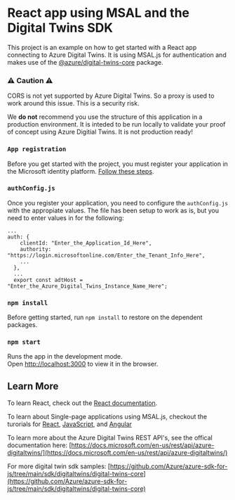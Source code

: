 # React app using MSAL and the Digital Twins SDK

This project is an example on how to get started with a React app connecting to Azure Digital Twins. It is using MSAL.js for authentication and makes use of the [@azure/digital-twins-core](https://github.com/Azure/azure-sdk-for-js/tree/main/sdk/digitaltwins/digital-twins-core) package.

### ⚠ Caution ⚠

CORS is not yet supported by Azure Digital Twins. So a proxy is used to work around this issue. This is a security risk.

We **do not** recommend you use the structure of this application in a production environment. It is inteded to be run locally to validate your proof of concept using Azure Digitial Twins. It is not production ready!

### `App registration`

Before you get started with the project, you must register your application in the Microsoft identity platform. [Follow these steps](https://docs.microsoft.com/en-us/azure/active-directory/develop/scenario-spa-app-registration).

### `authConfig.js`

Once you register your application, you need to configure the ``authConfig.js`` with the appropiate values. The file has been setup to work as is, but you need to enter values in for the following:

```
...
auth: {
    clientId: "Enter_the_Application_Id_Here",
    authority: "https://login.microsoftonline.com/Enter_the_Tenant_Info_Here",
    ...
  },
  ...
  export const adtHost = "Enter_the_Azure_Digital_Twins_Instance_Name_Here";

```
### `npm install`

Before getting started, run ``npm install`` to restore on the dependent packages.

### `npm start`

Runs the app in the development mode.\
Open [http://localhost:3000](http://localhost:3000) to view it in the browser.

## Learn More

To learn React, check out the [React documentation](https://reactjs.org/).

To learn about Single-page applications using MSAL.js, checkout the turorials for [React](https://docs.microsoft.com/en-us/azure/active-directory/develop/tutorial-v2-react), [JavaScript](https://docs.microsoft.com/en-us/azure/active-directory/develop/tutorial-v2-javascript-auth-code), and [Angular](https://docs.microsoft.com/en-us/azure/active-directory/develop/tutorial-v2-angular-auth-code)

To learn more about the Azure Digital Twins REST API's, see the offical documentation here: [https://docs.microsoft.com/en-us/rest/api/azure-digitaltwins/](https://docs.microsoft.com/en-us/rest/api/azure-digitaltwins/)

For more digital twin sdk samples: [https://github.com/Azure/azure-sdk-for-js/tree/main/sdk/digitaltwins/digital-twins-core](https://github.com/Azure/azure-sdk-for-js/tree/main/sdk/digitaltwins/digital-twins-core)
